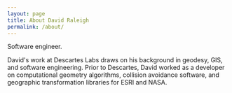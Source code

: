 ```yaml
---
layout: page
title: About David Raleigh
permalink: /about/
---
```


Software engineer.

David's work at Descartes Labs draws on his background in geodesy, GIS, and software engineering. Prior to Descartes, David worked as a developer on computational geometry algorithms, collision avoidance software, and geographic transformation libraries for ESRI and NASA.

